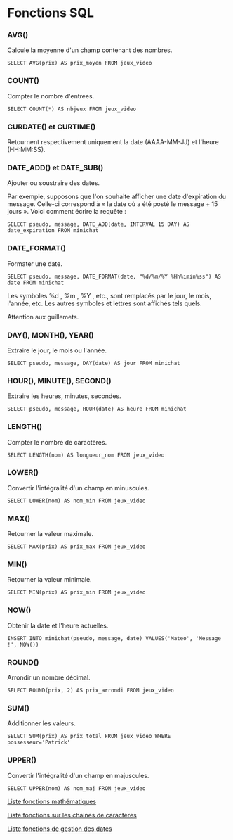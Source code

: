 # Fonctions SQL

### AVG()
Calcule la moyenne d'un champ contenant des nombres.
```
SELECT AVG(prix) AS prix_moyen FROM jeux_video
```

### COUNT()
Compter le nombre d'entrées.
```
SELECT COUNT(*) AS nbjeux FROM jeux_video 
```

### CURDATE() et CURTIME()
Retournent respectivement uniquement la date (AAAA-MM-JJ) et l'heure (HH:MM:SS).

### DATE_ADD() et DATE_SUB()
Ajouter ou soustraire des dates.

Par exemple, supposons que l'on souhaite afficher une date d'expiration du message. Celle-ci correspond à « la date où a été posté le message + 15 jours ». Voici comment écrire la requête :
```
SELECT pseudo, message, DATE_ADD(date, INTERVAL 15 DAY) AS date_expiration FROM minichat
```

### DATE_FORMAT()
Formater une date.
```
SELECT pseudo, message, DATE_FORMAT(date, "%d/%m/%Y %Hh%imin%ss") AS date FROM minichat
```
Les symboles %d  , %m  , %Y  , etc., sont remplacés par le jour, le mois, l'année, etc. Les autres symboles et lettres sont affichés tels quels.

Attention aux guillemets.

### DAY(), MONTH(), YEAR()
Extraire le jour, le mois ou l'année.
```
SELECT pseudo, message, DAY(date) AS jour FROM minichat
```

### HOUR(), MINUTE(), SECOND()
Extraire les heures, minutes, secondes.
```
SELECT pseudo, message, HOUR(date) AS heure FROM minichat
```

### LENGTH()
Compter le nombre de caractères.
```
SELECT LENGTH(nom) AS longueur_nom FROM jeux_video
```

### LOWER()
Convertir l'intégralité d'un champ en minuscules.
```
SELECT LOWER(nom) AS nom_min FROM jeux_video
```

### MAX() 
Retourner la valeur maximale.
```
SELECT MAX(prix) AS prix_max FROM jeux_video
```

### MIN()
Retourner la valeur minimale.
```
SELECT MIN(prix) AS prix_min FROM jeux_video
```

### NOW()
Obtenir la date et l'heure actuelles.
```
INSERT INTO minichat(pseudo, message, date) VALUES('Mateo', 'Message !', NOW())
```

### ROUND()
Arrondir un nombre décimal.
```
SELECT ROUND(prix, 2) AS prix_arrondi FROM jeux_video
```

### SUM()
Additionner les valeurs.
```
SELECT SUM(prix) AS prix_total FROM jeux_video WHERE possesseur='Patrick'
```

### UPPER()
Convertir l'intégralité d'un champ en majuscules.
```
SELECT UPPER(nom) AS nom_maj FROM jeux_video
```

[Liste fonctions mathématiques](https://dev.mysql.com/doc/refman/8.0/en/numeric-functions.html)

[Liste fonctions sur les chaines de caractères](https://dev.mysql.com/doc/refman/8.0/en/string-functions.html)

[Liste fonctions de gestion des dates](https://dev.mysql.com/doc/refman/5.7/en/date-and-time-functions.html)